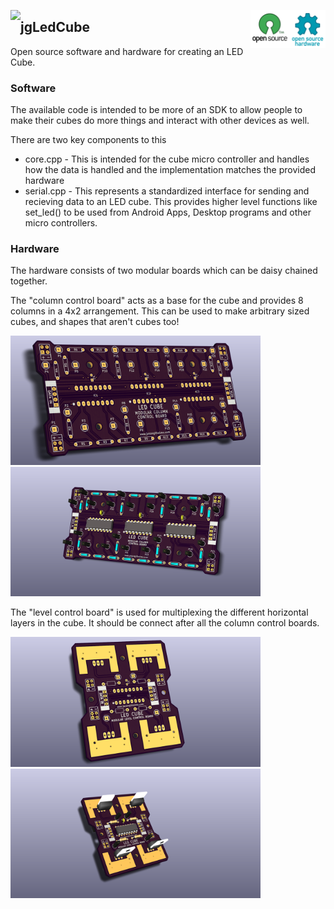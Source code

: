 <a href="https://travis-ci.org/JasonGilholme/jgLedCube"><img src="https://travis-ci.org/JasonGilholme/jgLedCube.png" align="left"></a><img src="images/opensource.png" width="120" align="right">


## jgLedCube

Open source software and hardware for creating an LED Cube.


### Software

The available code is intended to be more of an SDK to allow people to make their cubes do more things and interact with other devices as well. 

There are two key components to this

* core.cpp - This is intended for the cube micro controller and handles how the data is handled and the implementation matches the provided hardware
* serial.cpp - This represents a standardized interface for sending and recieving data to an LED cube.  This provides higher level functions like set_led() to be used from Android Apps, Desktop programs and other micro controllers.


### Hardware

The hardware consists of two modular boards which can be daisy chained together.  

The "column control board" acts as a base for the cube and provides 8 columns in a 4x2 arrangement.  This can be used to make arbitrary sized cubes, and shapes that aren't cubes too!

<img src="images/column_control.png" width="400">
<img src="images/column_control2.png" width="400">

The "level control board" is used for multiplexing the different horizontal layers in the cube. It should be connect after all the column control boards.
  
<img src="images/level_control.png" width="400">
<img src="images/level_control2.png" width="400">  
